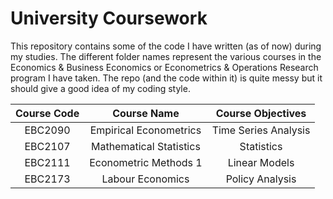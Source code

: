 # University Coursework

This repository contains some of the code I have written (as of now) during my studies. The different folder names represent the various courses in the Economics & Business Economics or Econometrics & Operations Research program I have taken. The repo (and the code within it) is quite messy but it should give a good idea of my coding style.

| Course Code | Course Name | Course Objectives |
|:-----------:|:-----------:|:-------:|
| EBC2090 | Empirical Econometrics   | Time Series Analysis |
| EBC2107 | Mathematical Statistics  | Statistics |
| EBC2111 | Econometric Methods 1    | Linear Models |
| EBC2173 | Labour Economics         | Policy Analysis |


